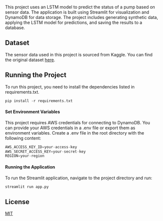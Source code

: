 This project uses an LSTM model to predict the status of a pump based on sensor data. 
The application is built using Streamlit for visualization and DynamoDB for data storage. 
The project includes generating synthetic data, applying the LSTM model for predictions, and saving the results to a database.

## Dataset
The sensor data used in this project is sourced from Kaggle. You can find the original dataset [here](https://www.kaggle.com/datasets/nphantawee/pump-sensor-data/data).

## Running the Project
To run this project, you need to install the dependencies listed in requirements.txt.
```python
pip install -r requirements.txt
```
#### Set Environment Variables
This project requires AWS credentials for connecting to DynamoDB. You can provide your AWS credentials in a .env file or export them as environment variables.
Create a .env file in the root directory with the following content:
```python
AWS_ACCESS_KEY_ID=your-access-key
AWS_SECRET_ACCESS_KEY=your-secret-key
REGION=your-region
```
#### Running the Application
To run the Streamlit application, navigate to the project directory and run: 
```python
streamlit run app.py
```
## License

[MIT](https://choosealicense.com/licenses/mit/)
